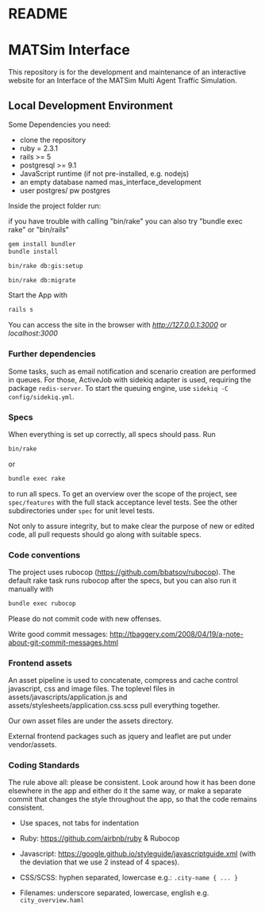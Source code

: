 # README

# MATSim Interface

This repository is for the development and maintenance of an interactive website for an Interface of the MATSim Multi Agent Traffic Simulation.

Local Development Environment
-----------------------------

Some Dependencies you need:

- clone the repository
- ruby = 2.3.1
- rails >= 5
- postgresql >= 9.1
- JavaScript runtime (if not pre-installed, e.g. nodejs)
- an empty database named mas_interface_development
- user postgres/ pw postgres

Inside the project folder run:

if you have trouble with calling "bin/rake" you can also try "bundle exec rake" or "bin/rails"

```bash
gem install bundler
bundle install
```
```bash
bin/rake db:gis:setup
```
```bash
bin/rake db:migrate
```

Start the App with

```bash
rails s
```

You can access the site in the browser with
*http://127.0.0.1:3000* 
or 
*localhost:3000*

### Further dependencies

Some tasks, such as email notification and scenario creation are performed in queues. For those, ActiveJob with sidekiq adapter is used, requiring the package `redis-server`. To start the queuing engine, use `sidekiq -C config/sidekiq.yml`.

### Specs

When everything is set up correctly, all specs should pass. Run


```bash
bin/rake
```
or

```bash
bundle exec rake
```


to run all specs. To get an overview over the scope of the project,
see `spec/features` with the full stack acceptance level tests. See
the other subdirectories under `spec` for unit level tests.

Not only to assure integrity, but to make clear the purpose of new or edited code, all pull requests should go along with suitable specs.


### Code conventions

The project uses rubocop (https://github.com/bbatsov/rubocop). The
default rake task runs rubocop after the specs, but you can also run
it manually with


```bash
bundle exec rubocop
```

Please do not commit code with new offenses.

Write good commit messages:
http://tbaggery.com/2008/04/19/a-note-about-git-commit-messages.html


### Frontend assets

An asset pipeline is used to concatenate, compress and cache control
javascript, css and image files. The toplevel files in
assets/javascripts/application.js and
assets/stylesheets/application.css.scss pull everything together.

Our own asset files are under the assets directory.

External frontend packages such as jquery and leaflet are put under
vendor/assets.

### Coding Standards

The rule above all: please be consistent. Look around how it has been
done elsewhere in the app and either do it the same way, or make a
separate commit that changes the style throughout the app, so that the
code remains consistent.

- Use spaces, not tabs for indentation

- Ruby: https://github.com/airbnb/ruby & Rubocop

- Javascript:
  https://google.github.io/styleguide/javascriptguide.xml
  (with the deviation that we use 2 instead of 4 spaces).

- CSS/SCSS: hyphen separated, lowercase e.g.: `.city-name { ... }`

- Filenames: underscore separated, lowercase, english
  e.g. `city_overview.haml`

